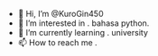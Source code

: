 - 👋 Hi, I’m @KuroGin450
- 👀 I’m interested in . bahasa python.
- 🌱 I’m currently learning . university
- 📫 How to reach me .

<!---
KuroGin450/KuroGin450 is a ✨ special ✨ repository because its `README.md` (this file) appears on your GitHub profile.
You can click the Preview link to take a look at your changes.
--->
